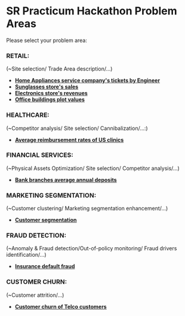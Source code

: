 # SR Practicum Hackathon Problem Areas

Please select your problem area:

### RETAIL: 

(~Site selection/ Trade Area description/...)

* [**Home Appliances service company's tickets by Engineer**](https://github.com/SRpracticum/SR-Practicum-2018/blob/master/DATASETS/RETAIL/retail_appliances.csv)
* [**Sunglasses store's sales**](https://github.com/SRpracticum/SR-Practicum-2018/blob/master/DATASETS/RETAIL/retail_sunglass.csv)
* [**Electronics store's revenues**](https://github.com/SRpracticum/SR-Practicum-2018/blob/master/DATASETS/RETAIL/retail_electronics.csv)
* [**Office buildings plot values**](https://github.com/SRpracticum/SR-Practicum-2018/blob/master/DATASETS/RETAIL/office_buildings.csv)

### HEALTHCARE:

(~Competitor analysis/ Site selection/ Cannibalization/...:)

* [**Average reimbursement rates of US clinics**](https://github.com/SRpracticum/SR-Practicum-2018/blob/master/DATASETS/HEALTHCARE/hc_providers.csv)

### FINANCIAL SERVICES:

 (~Physical Assets Optimization/ Site selection/ Competitor analysis/...)

* [**Bank branches average annual deposits**](https://github.com/SRpracticum/SR-Practicum-2018/blob/master/DATASETS/FINANCIAL%20SERVICES/fs_banks.csv)

### MARKETING SEGMENTATION:

(~Customer clustering/ Marketing segmentation enhancement/...)

* [**Customer segmentation**](https://github.com/SRpracticum/SR-Practicum-2018/blob/master/DATASETS/MARKETING/customer_marketing_class.csv)

### FRAUD DETECTION:

(~Anomaly & Fraud detection/Out-of-policy monitoring/ Fraud drivers identification/...)

* [**Insurance default fraud**](https://github.com/SRpracticum/SR-Practicum-2018/blob/master/DATASETS/FRAUD%20DETECTION/fraud_detection.csv)

### CUSTOMER CHURN:

(~Customer attrition/...)

* [**Customer churn of Telco customers**](https://github.com/SRpracticum/SR-Practicum-2018/blob/master/DATASETS/CUSTOMER%20CHURN/telco_churn.csv)
